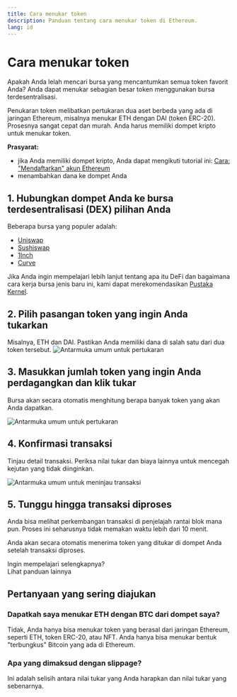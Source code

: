 ```yaml
---
title: Cara menukar token
description: Panduan tentang cara menukar token di Ethereum.
lang: id
---
```


# Cara menukar token

Apakah Anda lelah mencari bursa yang mencantumkan semua token favorit Anda? Anda dapat menukar sebagian besar token menggunakan bursa terdesentralisasi.

Penukaran token melibatkan pertukaran dua aset berbeda yang ada di jaringan Ethereum, misalnya menukar ETH dengan DAI (token ERC-20). Prosesnya sangat cepat dan murah. Anda harus memiliki dompet kripto untuk menukar token.

**Prasyarat:**

- jika Anda memiliki dompet kripto, Anda dapat mengikuti tutorial ini: [Cara: "Mendaftarkan" akun Ethereum](/guides/how-to-register-an-ethereum-account/)
- menambahkan dana ke dompet Anda

## 1. Hubungkan dompet Anda ke bursa terdesentralisasi (DEX) pilihan Anda

Beberapa bursa yang populer adalah:

- [Uniswap](https://app.uniswap.org/#/swap)
- [Sushiswap](https://www.sushi.com/swap)
- [1Inch](https://app.1inch.io/#/1/unified/swap/ETH/DAI)
- [Curve](https://curve.fi/#/ethereum/swap)

Jika Anda ingin mempelajari lebih lanjut tentang apa itu DeFi dan bagaimana cara kerja bursa jenis baru ini, kami dapat merekomendasikan [Pustaka Kernel](https://library.kernel.community/Topic+-+DeFi/Topic+-+DeFi).

## 2. Pilih pasangan token yang ingin Anda tukarkan

Misalnya, ETH dan DAI. Pastikan Anda memiliki dana di salah satu dari dua token tersebut. ![Antarmuka umum untuk pertukaran](./swap1.png)

## 3. Masukkan jumlah token yang ingin Anda perdagangkan dan klik tukar

Bursa akan secara otomatis menghitung berapa banyak token yang akan Anda dapatkan.

![Antarmuka umum untuk pertukaran](./swap2.png)

## 4. Konfirmasi transaksi

Tinjau detail transaksi. Periksa nilai tukar dan biaya lainnya untuk mencegah kejutan yang tidak diinginkan.

![Antarmuka umum untuk meninjau transaksi](./swap3.png)

## 5. Tunggu hingga transaksi diproses

Anda bisa melihat perkembangan transaksi di penjelajah rantai blok mana pun. Proses ini seharusnya tidak memakan waktu lebih dari 10 menit.

Anda akan secara otomatis menerima token yang ditukar di dompet Anda setelah transaksi diproses.
<br />

<InfoBanner shouldSpaceBetween emoji=":eyes:">
  <div>Ingin mempelajari selengkapnya?</div>
  <ButtonLink href="/guides/">
    Lihat panduan lainnya
  </ButtonLink>
</InfoBanner>

## Pertanyaan yang sering diajukan

### Dapatkah saya menukar ETH dengan BTC dari dompet saya?

Tidak, Anda hanya bisa menukar token yang berasal dari jaringan Ethereum, seperti ETH, token ERC-20, atau NFT. Anda hanya bisa menukar bentuk "terbungkus" Bitcoin yang ada di Ethereum.

### Apa yang dimaksud dengan slippage?

Ini adalah selisih antara nilai tukar yang Anda harapkan dan nilai tukar yang sebenarnya.
